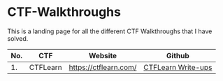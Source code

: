 # CTF-Walkthroughs

This is a landing page for all the different CTF Walkthroughs that I have solved.

|No. |CTF           |Website           |Github                 |
|----|--------------|------------------|-----------------------|
|1.  |CTFLearn      |https://ctflearn.com/|<a href="https://github.com/sai-kantamuneni/CTFLearn-Walkthroughs">CTFLearn Write-ups</a>
